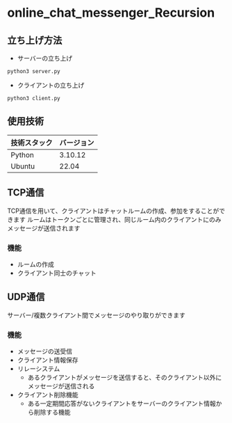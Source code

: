 # online_chat_messenger_Recursion

## 立ち上げ方法

- サーバーの立ち上げ
```
python3 server.py
```

- クライアントの立ち上げ
```
python3 client.py
```

## 使用技術
|技術スタック | バージョン|
|----------|--------|
|Python    | 3.10.12|
|Ubuntu    | 22.04  |

## TCP通信
TCP通信を用いて、クライアントはチャットルームの作成、参加をすることができます
ルームはトークンごとに管理され、同じルーム内のクライアントにのみメッセージが送信されます

### 機能
- ルームの作成
- クライアント同士のチャット

## UDP通信
サーバー/複数クライアント間でメッセージのやり取りができます

### 機能
- メッセージの送受信
- クライアント情報保存
- リレーシステム
    - あるクライアントがメッセージを送信すると、そのクライアント以外にメッセージが送信される
- クライアント削除機能
    - ある一定期間応答がないクライアントをサーバーのクライアント情報から削除する機能
